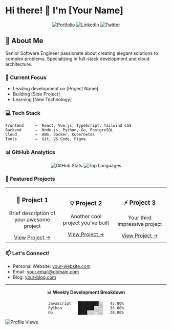 # Hi there! 👋 I'm [Your Name]

<div align="center">
  
[![Portfolio](https://img.shields.io/badge/Portfolio-FF5722?style=for-the-badge&logo=google-chrome&logoColor=white)](https://your-portfolio.com)
[![LinkedIn](https://img.shields.io/badge/LinkedIn-0077B5?style=for-the-badge&logo=linkedin&logoColor=white)](https://linkedin.com/in/yourprofile)
[![Twitter](https://img.shields.io/badge/Twitter-1DA1F2?style=for-the-badge&logo=twitter&logoColor=white)](https://twitter.com/yourhandle)

</div>

## 🚀 About Me
Senior Software Engineer passionate about creating elegant solutions to complex problems. Specializing in full-stack development and cloud architecture.

### 🔭 Current Focus
- Leading development on [Project Name]
- Building [Side Project]
- Learning [New Technology]

### 💻 Tech Stack

```text
Frontend     →  React, Vue.js, TypeScript, Tailwind CSS
Backend      →  Node.js, Python, Go, PostgreSQL
Cloud        →  AWS, Docker, Kubernetes
Tools        →  Git, VS Code, Figma
```

### 📊 GitHub Analytics

<div align="center">
  
![GitHub Stats](https://github-readme-stats.vercel.app/api?username=yourusername&show_icons=true&theme=radical)
![Top Languages](https://github-readme-stats.vercel.app/api/top-langs/?username=yourusername&layout=compact&theme=radical)

</div>

### 🌟 Featured Projects

<table>
  <tr>
    <td align="center" width="33%">
      <h3>🚀 Project 1</h3>
      <p>Brief description of your awesome project</p>
      <a href="https://github.com/yourusername/project1">View Project →</a>
    </td>
    <td align="center" width="33%">
      <h3>💡 Project 2</h3>
      <p>Another cool project you've built</p>
      <a href="https://github.com/yourusername/project2">View Project →</a>
    </td>
    <td align="center" width="33%">
      <h3>⚡ Project 3</h3>
      <p>Your third impressive project</p>
      <a href="https://github.com/yourusername/project3">View Project →</a>
    </td>
  </tr>
</table>

### 📫 Let's Connect!

- Personal Website: [your-website.com](https://your-website.com)
- Email: your.email@domain.com
- Blog: [your-blog.com](https://your-blog.com)

---

<div align="center">
  
📊 **Weekly Development Breakdown**
  
```text
JavaScript   █████████░░   45.00%
Python       ███████░░░░   35.00%
Go           ████░░░░░░░   20.00%
```

</div>

![Profile Views](https://komarev.com/ghpv/?username=yourusername&color=brightgreen)
